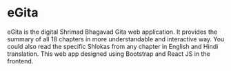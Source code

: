 # eGita
eGita is the digital Shrimad Bhagavad Gita web application. It provides the summary of all 18 chapters in more understandable and interactive way. You could also read the specific Shlokas from any chapter in English and Hindi translation. This web app designed using Bootstrap and  React JS in the frontend.
